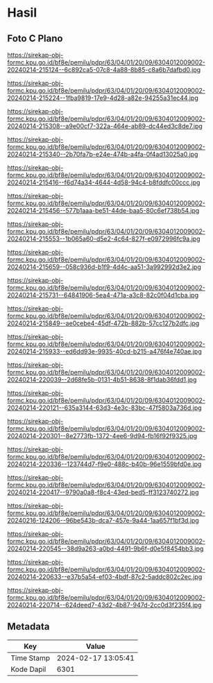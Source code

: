 # Hasil

## Foto C Plano

https://sirekap-obj-formc.kpu.go.id/bf8e/pemilu/pdpr/63/04/01/20/09/6304012009002-20240214-215124--6c892ca5-07c8-4a88-8b85-c8a6b7dafbd0.jpg

https://sirekap-obj-formc.kpu.go.id/bf8e/pemilu/pdpr/63/04/01/20/09/6304012009002-20240214-215224--1fba9819-17e9-4d28-a82e-94255a31ec44.jpg

https://sirekap-obj-formc.kpu.go.id/bf8e/pemilu/pdpr/63/04/01/20/09/6304012009002-20240214-215308--a9e00cf7-322a-464e-ab89-dc44ed3c8de7.jpg

https://sirekap-obj-formc.kpu.go.id/bf8e/pemilu/pdpr/63/04/01/20/09/6304012009002-20240214-215340--2b70fa7b-e24e-474b-a4fa-0f4ad13025a0.jpg

https://sirekap-obj-formc.kpu.go.id/bf8e/pemilu/pdpr/63/04/01/20/09/6304012009002-20240214-215416--f6d74a34-4644-4d58-94c4-b8fddfc00ccc.jpg

https://sirekap-obj-formc.kpu.go.id/bf8e/pemilu/pdpr/63/04/01/20/09/6304012009002-20240214-215456--577b1aaa-be51-44de-baa5-80c6ef738b54.jpg

https://sirekap-obj-formc.kpu.go.id/bf8e/pemilu/pdpr/63/04/01/20/09/6304012009002-20240214-215553--1b065a60-d5e2-4c64-827f-e0972996fc9a.jpg

https://sirekap-obj-formc.kpu.go.id/bf8e/pemilu/pdpr/63/04/01/20/09/6304012009002-20240214-215659--058c936d-b1f9-4d4c-aa51-3a992992d3e2.jpg

https://sirekap-obj-formc.kpu.go.id/bf8e/pemilu/pdpr/63/04/01/20/09/6304012009002-20240214-215731--64841906-5ea4-471a-a3c8-82c0f04d1cba.jpg

https://sirekap-obj-formc.kpu.go.id/bf8e/pemilu/pdpr/63/04/01/20/09/6304012009002-20240214-215849--ae0cebe4-45df-472b-882b-57cc127b2dfc.jpg

https://sirekap-obj-formc.kpu.go.id/bf8e/pemilu/pdpr/63/04/01/20/09/6304012009002-20240214-215933--ed6dd93e-9935-40cd-b215-a476f4e740ae.jpg

https://sirekap-obj-formc.kpu.go.id/bf8e/pemilu/pdpr/63/04/01/20/09/6304012009002-20240214-220039--2d68fe5b-0131-4b51-8638-8f1dab36fdd1.jpg

https://sirekap-obj-formc.kpu.go.id/bf8e/pemilu/pdpr/63/04/01/20/09/6304012009002-20240214-220121--635a3144-63d3-4e3c-83bc-47f5803a736d.jpg

https://sirekap-obj-formc.kpu.go.id/bf8e/pemilu/pdpr/63/04/01/20/09/6304012009002-20240214-220301--8e2773fb-1372-4ee6-9d94-fb16f92f9325.jpg

https://sirekap-obj-formc.kpu.go.id/bf8e/pemilu/pdpr/63/04/01/20/09/6304012009002-20240214-220336--123744d7-f9e0-488c-b40b-96e1559bfd0e.jpg

https://sirekap-obj-formc.kpu.go.id/bf8e/pemilu/pdpr/63/04/01/20/09/6304012009002-20240214-220417--9790a0a8-f8c4-43ed-bed5-ff3123740272.jpg

https://sirekap-obj-formc.kpu.go.id/bf8e/pemilu/pdpr/63/04/01/20/09/6304012009002-20240216-124206--96be543b-dca7-457e-9a44-1aa657f1bf3d.jpg

https://sirekap-obj-formc.kpu.go.id/bf8e/pemilu/pdpr/63/04/01/20/09/6304012009002-20240214-220545--38d9a263-a0bd-4491-9b6f-d0e5f8454bb3.jpg

https://sirekap-obj-formc.kpu.go.id/bf8e/pemilu/pdpr/63/04/01/20/09/6304012009002-20240214-220633--e37b5a54-ef03-4bdf-87c2-5addc802c2ec.jpg

https://sirekap-obj-formc.kpu.go.id/bf8e/pemilu/pdpr/63/04/01/20/09/6304012009002-20240214-220714--624deed7-43d2-4b87-947d-2cc0d3f235f4.jpg


## Metadata

| Key        | Value               |
| ---------- | ------------------- |
| Time Stamp | 2024-02-17 13:05:41 |
| Kode Dapil | 6301                |



